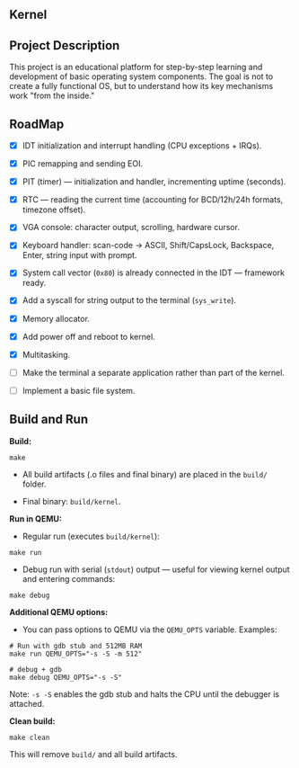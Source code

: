 ## Kernel

## Project Description

This project is an educational platform for step-by-step learning and development of basic operating system components.
The goal is not to create a fully functional OS, but to understand how its key mechanisms work "from the inside."

## RoadMap

* [x] IDT initialization and interrupt handling (CPU exceptions + IRQs).

* [x] PIC remapping and sending EOI.

* [x] PIT (timer) — initialization and handler, incrementing uptime (seconds).

* [x] RTC — reading the current time (accounting for BCD/12h/24h formats, timezone offset).

* [x] VGA console: character output, scrolling, hardware cursor.

* [x] Keyboard handler: scan-code → ASCII, Shift/CapsLock, Backspace, Enter, string input with prompt.

* [x] System call vector (`0x80`) is already connected in the IDT — framework ready.

* [x] Add a syscall for string output to the terminal (`sys_write`).

* [X] Memory allocator.

* [X] Add power off and reboot to kernel.

* [X] Multitasking.

* [ ] Make the terminal a separate application rather than part of the kernel.

* [ ] Implement a basic file system.

## Build and Run

__Build:__

```
make
```

* All build artifacts (.o files and final binary) are placed in the `build/` folder.

* Final binary: `build/kernel`.

__Run in QEMU:__

* Regular run (executes `build/kernel`):

```
make run
```

* Debug run with serial (`stdout`) output — useful for viewing kernel output and entering commands:

```
make debug
```

__Additional QEMU options:__
* You can pass options to QEMU via the `QEMU_OPTS` variable. Examples:

```
# Run with gdb stub and 512MB RAM
make run QEMU_OPTS="-s -S -m 512"

# debug + gdb
make debug QEMU_OPTS="-s -S"
```
Note: `-s -S` enables the gdb stub and halts the CPU until the debugger is attached.

__Clean build:__

```
make clean
```

This will remove `build/` and all build artifacts.
